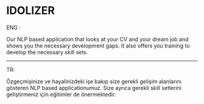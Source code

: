 # IDOLIZER

ENG : 

Our NLP based application that looks at your CV and your dream job and shows you the necessary development gaps. It also offers you training to develop the necessary skill sets.

------------------------
TR: 

Özgeçmişinize ve hayalinizdeki işe bakıp size gerekli gelişim alanlarını gösteren NLP based applicationumuz. Size ayrıca gerekli skill setlerini geliştirmeniz için eğitimler de önermektedir.
